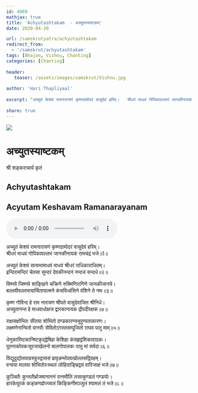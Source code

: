 ```yaml
---    
id: 4069    
mathjax: true    
title: 'Achyutashtakam  - अच्युतस्याष्टकम्'    
date: 2020-04-30    

url: /samskrutyatra/achyutashtakam
redirect_from: 
  - '/samskrut/achyutashtakam'
tags: [Bhajan, Vishnu, Chanting]
categories: [Chanting]
    
header:    
   teaser: /assets/images/samskrut/Vishnu.jpg    
    
author: 'Hari Thapliyaal'    
    
excerpt: "अच्युतं केशवं रामनारायणं कृष्णदामोदरं वासुदेवं हरिम्।   श्रीधरं माधवं गोपिकावल्लभं जानकीनायकं रामचंद्रं भजे॥"   
    
share: true    
---    
```

    
![](/assets/images/samskrut/Vishnu.jpg)    
    
# अच्युतस्याष्टकम्    
श्री शङ्कराचार्य कृतं    
    
## Achyutashtakam     
    
## Acyutam Keshavam Ramanarayanam    
    
<audio controls>
  <source src="https://raw.githubusercontent.com/dasarpai/DAI-mp3/main/dasarpai-mp3/055-Achutashtkam.mp3" type="audio/mp3">
  Your browser does not support the audio element.
</audio>     
    
अच्युतं केशवं रामनारायणं कृष्णदामोदरं वासुदेवं हरिम्।    
श्रीधरं माधवं गोपिकावल्लभं जानकीनायकं रामचंद्रं भजे॥1॥    
    
अच्युतं केशवं सत्यभामाधवं माधवं श्रीधरं राधिकाराधितम्।    
इन्दिरामन्दिरं चेतसा सुन्दरं देवकीनन्दनं नन्दजं सन्दधे॥२॥    
    
विष्णवे जिष्णवे शाङ्खिने चक्रिणे रुक्मिणिरागिणे जानकीजानये।    
बल्लवीवल्लभायार्चितायात्मने कंसविध्वंसिने वंशिने ते नमः॥३॥    
    
कृष्ण गोविन्द हे राम नारायण श्रीपते वासुदेवाजित श्रीनिधे।    
अच्युतानन्त हे माधवाधोक्षज द्वारकानायक द्रौपदीरक्षक॥४॥    
    
राक्षसक्षोभितः सीतया शोभितो दण्डकारण्यभूपुण्यताकारणः।    
लक्ष्मणेनान्वितो वानरौः सेवितोऽगस्तसम्पूजितो राघव पातु माम्॥५॥    
    
धेनुकारिष्टकानिष्टकृद्द्वेषिहा केशिहा कंसहृद्वंशिकावादकः।    
पूतनाकोपकःसूरजाखेलनो बालगोपालकः पातु मां सर्वदा॥६॥    
    
विद्युदुद्योतवत्प्रस्फुरद्वाससं प्रावृडम्भोदवत्प्रोल्लसद्विग्रहम्।    
वन्यया मालया शोभितोरःस्थलं लोहिताङ्घ्रिद्वयं वारिजाक्षं भजे॥७॥    
    
कुञ्चितैः कुन्तलैर्भ्राजमानाननं रत्नमौलिं लसत्कुण्डलं गण्डयोः।    
हारकेयूरकं कङ्कणप्रोज्ज्वलं किङ्किणीमञ्जुलं श्यामलं तं भजे॥८॥    
    
